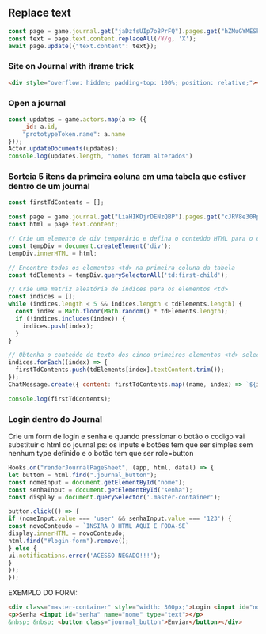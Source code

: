## Replace text

```js
const page = game.journal.get("jaDzfsUIp7o8PrFQ").pages.get("hZMuGYMESkuvjEsY");
const text = page.text.content.replaceAll(/¥/g, 'X');
await page.update({"text.content": text});
```




### Site on Journal with iframe trick

```html
<div style="overflow: hidden; padding-top: 100%; position: relative;"><iframe style="border: 0; height: 100%; left: 0; position: absolute; top: 0; width: 100%;" src="https://crobi.github.io/dnd5e-quickref/preview/quickref.html" width="100%" height="100%" allowfullscreen="true;"></iframe></div>
```


### Open a journal 
```js 
const updates = game.actors.map(a => ({
    _id: a.id,
    "prototypeToken.name": a.name
}));
Actor.updateDocuments(updates);
console.log(updates.length, "nomes foram alterados")
```


### Sorteia 5 itens da primeira coluna em uma tabela que estiver dentro de um journal

```js
const firstTdContents = [];

const page = game.journal.get("LiaHIKDjrDENzQBP").pages.get("cJRV8e30RpXpHjEi");
const html = page.text.content;

// Crie um elemento de div temporário e defina o conteúdo HTML para o conteúdo de texto da página
const tempDiv = document.createElement('div');
tempDiv.innerHTML = html;

// Encontre todos os elementos <td> na primeira coluna da tabela
const tdElements = tempDiv.querySelectorAll('td:first-child');

// Crie uma matriz aleatória de índices para os elementos <td>
const indices = [];
while (indices.length < 5 && indices.length < tdElements.length) {
  const index = Math.floor(Math.random() * tdElements.length);
  if (!indices.includes(index)) {
    indices.push(index);
  }
}

// Obtenha o conteúdo de texto dos cinco primeiros elementos <td> selecionados aleatoriamente
indices.forEach((index) => {
  firstTdContents.push(tdElements[index].textContent.trim());
});
ChatMessage.create({ content: firstTdContents.map((name, index) => `${index + 1}. ${name}`).join("<br>") });

console.log(firstTdContents);
```

### Login dentro do Journal

Crie um form  de login e senha e quando pressionar o botão o codigo vai substituir o html do journal 
ps: os inputs e botões tem que ser simples sem nenhum type definido e o botão tem que ser role=button
```js
Hooks.on("renderJournalPageSheet", (app, html, datal) => {
let button = html.find(".journal_button");
const nomeInput = document.getElementById("nome");
const senhaInput = document.getElementById("senha");
const display = document.querySelector('.master-container');

button.click(() => {
if (nomeInput.value === 'user' && senhaInput.value === '123') {
const novoConteudo = `INSIRA O HTML AQUI E FODA-SE`
display.innerHTML = novoConteudo;
html.find("#login-form").remove();
} else {
ui.notifications.error('ACESSO NEGADO!!!');
}
});
});
```
EXEMPLO DO FORM:
```html
<div class="master-container" style="width: 300px;">Login <input id="nome" name="nome" type="text">
<p>Senha <input id="senha" name="nome" type="text"></p>
&nbsp; &nbsp; <button class="journal_button">Enviar</button></div>
```
